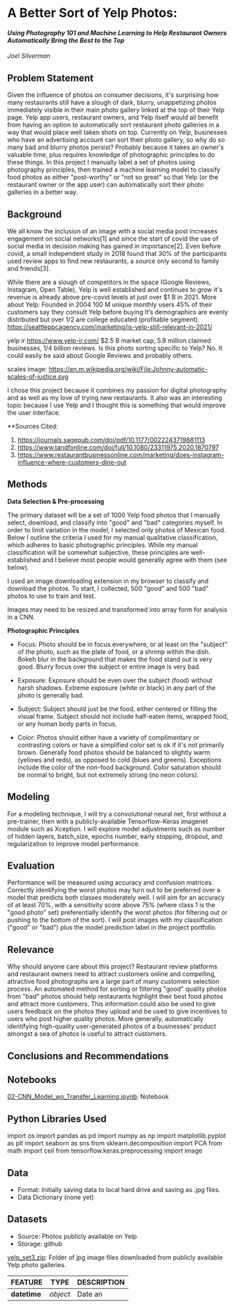 # A Better Sort of Yelp Photos:  
#### _Using Photography 101 and Machine Learning to Help Restaurant Owners Automatically Bring the Best to the Top_  
_Joel Silverman_

## Problem Statement

Given the influence of photos on consumer decisions, it's surprising how many restaurants still have a slough of dark, blurry, unappetizing photos immediately visible in their main photo gallery linked at the top of their Yelp page.  Yelp app users, restaurant owners, and Yelp itself would all benefit from having an option to automatically sort restaurant photo galleries in a way that would place well taken shots on top.  Currently on Yelp, businesses who have an advertising account can sort their photo gallery, so why do so many bad and blurry photos persist?  Probably because it takes an owner's valuable time, plus requires knowledge of photographic principles to do these things.  In this project I manually label a set of photos using photography principles, then trained a machine learning model to classify food photos as either "post-worthy" or "not so great" so that Yelp (or the restaurant owner or the app user) can automatically sort their photo galleries in a better way.  

## Background

We all know the inclusion of an image with a social media post increases engagement on social networks[1] and since  the start of covid the use of social media in decision making has gained in importance[2]. Even before covid, a small independent study in 2018 found that 30% of the participants used review apps to find new restaurants, a source only second to family and friends[3].

While there are a slough of competitors in the space (Google Reviews, Instagram, Open Table), Yelp is well established and continues to grow it's revenue is already above pre-covid levels at just over $1 B in 2021.
More about Yelp: Founded in 2004
100 M unique monthly users
45% of their customers say they consult Yelp before buying 
It’s demographics are evenly distributed but over 1/2 are college educated (profitable segment).  https://seattleppcagency.com/marketing/is-yelp-still-relevant-in-2021/ 

yelp ir https://www.yelp-ir.com/ $2.5 B market cap, 
5.8 million claimed businesses, 1/4  billion reviews. Is this photo sorting specific to Yelp? No.  It could easily be said about Google Reviews and probably others. 

scales image: https://en.m.wikipedia.org/wiki/File:Johnny-automatic-scales-of-justice.svg 

I chose this project because it combines my passion for digital photography and as well as my love of trying new restaurants.  It also was an interesting topic because I use Yelp and I thought this is something that would improve the user interface.  


**Sources Cited: 
1. https://journals.sagepub.com/doi/pdf/10.1177/0022243719881113 
2. https://www.tandfonline.com/doi/full/10.1080/23311975.2020.1870797
3. https://www.restaurantbusinessonline.com/marketing/does-instagram-influence-where-customers-dine-out

## Methods

**Data Selection & Pre-processing**

The primary dataset will be a set of 1000 Yelp food photos that I manually select, download, and classify into "good" and "bad" categories myself.  In order to limit variation in the model, I selected only photos of Mexican food.  Below I outline the criteria I used for my manual qualitative classification, which adheres to basic photographic principles.  While my manual classification will be somewhat subjective, these principles are well-established and I believe most people would generally agree with them (see below).   

I used an image downloading extension in my browser to classify and download the photos.  To start, I collected, 500 "good" and 500 "bad" photos to use to train and test. 

Images may need to be resized and transformed into array form for analysis in a CNN.

**Photographic Principles**
    
- Focus:  Photo should be in focus everywhere, or at least on the "subject" of the photo, such as the plate of food, or a shrimp within the dish.  Bokeh blur in the background that makes the food stand out is very good. Blurry focus over the subject or entire image is very bad.

- Exposure:  Exposure should be even over the subject (food) without harsh shadows.  Extreme exposure (white or black) in any part of the photo is generally bad.

- Subject:  Subject should just be the food, either centered or filling the visual frame.   Subject should not include half-eaten items, wrapped food, or any human body parts in focus.

- Color:  Photos should either have a variety of complimentary or contrasting colors or have a simplified color set is ok if it's not primarily brown. Generally food photos should be balanced to slightly warm (yellows and reds), as opposed to cold (blues and greens).  Exceptions include the color of the non-food background.  Color saturation should be normal to bright, but not extremely strong (no neon colors).

## Modeling

For a modeling technique, I will try a convolutional neural net, first without a pre-trainer, then with a publicly-available Tensorflow-Keras imagenet module such as Xception.  I will explore model adjustments such as number of hidden layers, batch_size, epochs number, early stopping, dropout, and regularization to improve model performance.  

## Evaluation

Performance will be measured using accuracy and confusion matrices.  Correctly identifying the worst photos may turn out to be preferred over a model that predicts both classes moderately well.  I will aim for an accuracy of at least 70%, with a sensitivity score above 75% (where class 1 is the "good photo" set) preferentially identify the worst photos (for filtering out or pushing to the bottom of the sort). I will post images with my classification ("good" or "bad") plus the model prediction label in the project portfolio.

## Relevance

Why should anyone care about this project?  Restaurant review platforms and restaurant owners need to attract customers online and compelling, attractive food photographs are a large part of many customers selection process.  An automated method for sorting or filtering "good" quality photos from "bad" photos should help restaurants highlight their best food photos and attract more customers.  This information could also be used to give users feedback on the photos they upload and be used to give incentives to users who post higher quality photos. More generally, automatically identifying high-quality user-generated photos of a businesses' product amongst a sea of photos is useful to attract customers.

## Conclusions and Recommendations


## Notebooks
[02-CNN_Model_wo_Transfer_Learning.ipynb](/code/02-CNN_Model_wo_Transfer_Learning.ipynb): Notebook


## Python Libraries Used
import os
import pandas as pd
import numpy as np
import matplotlib.pyplot as plt
import seaborn as sns
from sklearn.decomposition import PCA
from math import ceil
from tensorflow.keras.preprocessing import image


## Data


- Format:  Initially saving data to local hard drive and saving as .jpg files.
- Data Dictionary (none yet)


## Datasets
- Source:  Photos publicly available on Yelp
- Storage: github

[yelp_set3.zip]('data/yelp_set3.zip'): Folder of jpg image files downloaded from publicly available Yelp photo galleries.


|FEATURE|TYPE|DESCRIPTION|
|---|---|---|
|**datetime**|*object*|Date an
